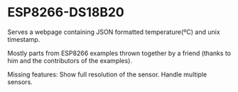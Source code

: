 # ESP8266-DS18B20
Serves a webpage containing JSON formatted temperature(ºC) and unix timestamp.

Mostly parts from ESP8266 examples thrown together by a friend (thanks to him and the contributors of the examples).

Missing features:
  Show full resolution of the sensor.
  Handle multiple sensors.
